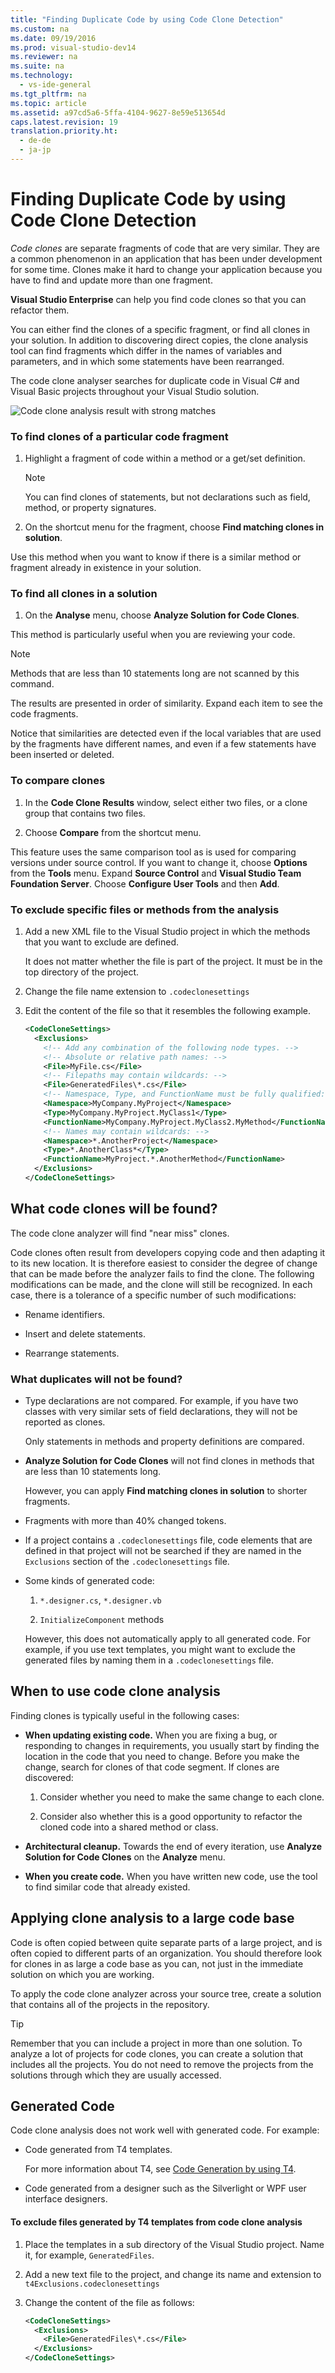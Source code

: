 ```yaml
---
title: "Finding Duplicate Code by using Code Clone Detection"
ms.custom: na
ms.date: 09/19/2016
ms.prod: visual-studio-dev14
ms.reviewer: na
ms.suite: na
ms.technology: 
  - vs-ide-general
ms.tgt_pltfrm: na
ms.topic: article
ms.assetid: a97cd5a6-5ffa-4104-9627-8e59e513654d
caps.latest.revision: 19
translation.priority.ht: 
  - de-de
  - ja-jp
---
```

# Finding Duplicate Code by using Code Clone Detection
*Code clones* are separate fragments of code that are very similar. They are a common phenomenon in an application that has been under development for some time. Clones make it hard to change your application because you have to find and update more than one fragment.  
  
 **Visual Studio Enterprise** can help you find code clones so that you can refactor them.  
  
 You can either find the clones of a specific fragment, or find all clones in your solution. In addition to discovering direct copies, the clone analysis tool can find fragments which differ in the names of variables and parameters, and in which some statements have been rearranged.  
  
 The code clone analyser searches for duplicate code in Visual C# and Visual Basic projects throughout your Visual Studio solution.  
  
 ![Code clone analysis result with strong matches](../vs140/media/CodeClone1.png "CodeClone1")  
  
### To find clones of a particular code fragment  
  
1.  Highlight a fragment of code within a method or a get/set definition.  
  
    > [!NOTE]
    >  You can find clones of statements, but not declarations such as field, method, or property signatures.  
  
2.  On the shortcut menu for the fragment, choose **Find matching clones in solution**.  
  
 Use this method when you want to know if there is a similar method or fragment already in existence in your solution.  
  
### To find all clones in a solution  
  
1.  On the **Analyse** menu, choose **Analyze Solution for Code Clones**.  
  
 This method is particularly useful when you are reviewing your code.  
  
> [!NOTE]
>  Methods that are less than 10 statements long are not scanned by this command.  
  
 The results are presented in order of similarity. Expand each item to see the code fragments.  
  
 Notice that similarities are detected even if the local variables that are used by the fragments have different names, and even if a few statements have been inserted or deleted.  
  
### To compare clones  
  
1.  In the **Code Clone Results** window, select either two files, or a clone group that contains two files.  
  
2.  Choose **Compare** from the shortcut menu.  
  
 This feature uses the same comparison tool as is used for comparing versions under source control. If you want to change it, choose **Options** from the **Tools** menu. Expand **Source Control** and **Visual Studio Team Foundation Server**. Choose **Configure User Tools** and then **Add**.  
  
### To exclude specific files or methods from the analysis  
  
1.  Add a new XML file to the Visual Studio project in which the methods that you want to exclude are defined.  
  
     It does not matter whether the file is part of the project. It must be in the top directory of the project.  
  
2.  Change the file name extension to `.codeclonesettings`  
  
3.  Edit the content of the file so that it resembles the following example.  
  
    ```xml  
    <CodeCloneSettings>  
      <Exclusions>  
        <!-- Add any combination of the following node types. -->  
        <!-- Absolute or relative path names: -->  
        <File>MyFile.cs</File>  
        <!-- Filepaths may contain wildcards: -->  
        <File>GeneratedFiles\*.cs</File>  
        <!-- Namespace, Type, and FunctionName must be fully qualified: -->  
        <Namespace>MyCompany.MyProject</Namespace>  
        <Type>MyCompany.MyProject.MyClass1</Type>  
        <FunctionName>MyCompany.MyProject.MyClass2.MyMethod</FunctionName>  
        <!-- Names may contain wildcards: -->  
        <Namespace>*.AnotherProject</Namespace>  
        <Type>*.AnotherClass*</Type>  
        <FunctionName>MyProject.*.AnotherMethod</FunctionName>  
      </Exclusions>  
    </CodeCloneSettings>        
    ```  
  
## What code clones will be found?  
 The code clone analyzer will find "near miss" clones.  
  
 Code clones often result from developers copying code and then adapting it to its new location. It is therefore easiest to consider the degree of change that can be made before the analyzer fails to find the clone. The following modifications can be made, and the clone will still be recognized. In each case, there is a tolerance of a specific number of such modifications:  
  
-   Rename identifiers.  
  
-   Insert and delete statements.  
  
-   Rearrange statements.  
  
### What duplicates will not be found?  
  
-   Type declarations are not compared. For example, if you have two classes with very similar sets of field declarations, they will not be reported as clones.  
  
     Only statements in methods and property definitions are compared.  
  
-   **Analyze Solution for Code Clones** will not find clones in methods that are less than 10 statements long.  
  
     However, you can apply **Find matching clones in solution** to shorter fragments.  
  
-   Fragments with more than 40% changed tokens.  
  
-   If a project contains a `.codeclonesettings` file, code elements that are defined in that project will not be searched if they are named in the `Exclusions` section of the `.codeclonesettings` file.  
  
-   Some kinds of generated code:  
  
    1.  `*.designer.cs`, `*.designer.vb`  
  
    2.  `InitializeComponent` methods  
  
     However, this does not automatically apply to all generated code. For example, if you use text templates, you might want to exclude the generated files by naming them in a `.codeclonesettings` file.  
  
## When to use code clone analysis  
 Finding clones is typically useful in the following cases:  
  
-   **When updating existing code.** When you are fixing a bug, or responding to changes in requirements, you usually start by finding the location in the code that you need to change. Before you make the change, search for clones of that code segment. If clones are discovered:  
  
    1.  Consider whether you need to make the same change to each clone.  
  
    2.  Consider also whether this is a good opportunity to refactor the cloned code into a shared method or class.  
  
-   **Architectural cleanup.** Towards the end of every iteration, use **Analyze Solution for Code Clones** on the **Analyze** menu.  
  
-   **When you create code.** When you have written new code, use the tool to find similar code that already existed.  
  
## Applying clone analysis to a large code base  
 Code is often copied between quite separate parts of a large project, and is often copied to different parts of an organization. You should therefore look for clones in as large a code base as you can, not just in the immediate solution on which you are working.  
  
 To apply the code clone analyzer across your source tree, create a solution that contains all of the projects in the repository.  
  
> [!TIP]
>  Remember that you can include a project in more than one solution. To analyze a lot of projects for code clones, you can create a solution that includes all the projects. You do not need to remove the projects from the solutions through which they are usually accessed.  
  
## Generated Code  
 Code clone analysis does not work well with generated code. For example:  
  
-   Code generated from T4 templates.  
  
     For more information about T4, see [Code Generation by using T4](../vs140/Code-Generation-and-T4-Text-Templates.md).  
  
-   Code generated from a designer such as the Silverlight or WPF user interface designers.  
  
#### To exclude files generated by T4 templates from code clone analysis  
  
1.  Place the templates in a sub directory of the Visual Studio project. Name it, for example, `GeneratedFiles`.  
  
2.  Add a new text file to the project, and change its name and extension to `t4Exclusions.codeclonesettings`  
  
3.  Change the content of the file as follows:  
  
    ```xml  
    <CodeCloneSettings>  
      <Exclusions>  
        <File>GeneratedFiles\*.cs</File>  
      </Exclusions>  
    </CodeCloneSettings>  
  
    ```